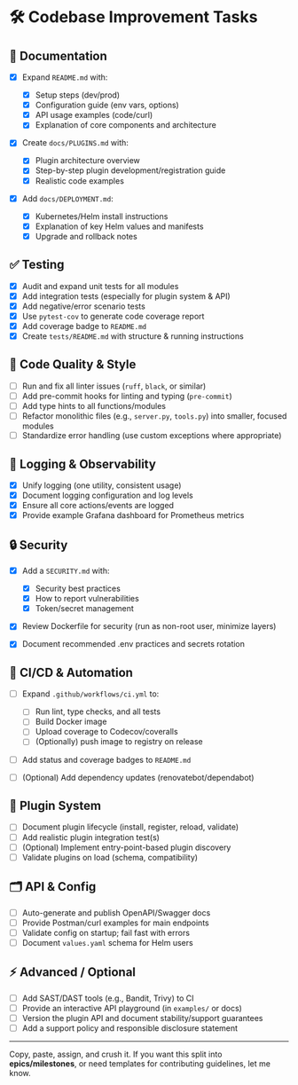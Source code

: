 # 🛠️ Codebase Improvement Tasks

## 🚩 **Documentation**

* [x] Expand `README.md` with:

    * [x] Setup steps (dev/prod)
    * [x] Configuration guide (env vars, options)
    * [x] API usage examples (code/curl)
    * [x] Explanation of core components and architecture
* [x] Create `docs/PLUGINS.md` with:

    * [x] Plugin architecture overview
    * [x] Step-by-step plugin development/registration guide
    * [x] Realistic code examples
* [x] Add `docs/DEPLOYMENT.md`:

    * [x] Kubernetes/Helm install instructions
    * [x] Explanation of key Helm values and manifests
    * [x] Upgrade and rollback notes

## ✅ **Testing**

* [x] Audit and expand unit tests for all modules
* [x] Add integration tests (especially for plugin system & API)
* [x] Add negative/error scenario tests
* [x] Use `pytest-cov` to generate code coverage report
* [x] Add coverage badge to `README.md`
* [x] Create `tests/README.md` with structure & running instructions

## 💎 **Code Quality & Style**

* [ ] Run and fix all linter issues (`ruff`, `black`, or similar)
* [ ] Add pre-commit hooks for linting and typing (`pre-commit`)
* [ ] Add type hints to all functions/modules
* [ ] Refactor monolithic files (e.g., `server.py`, `tools.py`) into smaller, focused modules
* [ ] Standardize error handling (use custom exceptions where appropriate)

## 📜 **Logging & Observability**

* [x] Unify logging (one utility, consistent usage)
* [x] Document logging configuration and log levels
* [x] Ensure all core actions/events are logged
* [x] Provide example Grafana dashboard for Prometheus metrics

## 🔒 **Security**

* [x] Add a `SECURITY.md` with:

    * [x] Security best practices
    * [x] How to report vulnerabilities
    * [x] Token/secret management
* [x] Review Dockerfile for security (run as non-root user, minimize layers)
* [x] Document recommended .env practices and secrets rotation

## 🚀 **CI/CD & Automation**

* [ ] Expand `.github/workflows/ci.yml` to:

    * [ ] Run lint, type checks, and all tests
    * [ ] Build Docker image
    * [ ] Upload coverage to Codecov/coveralls
    * [ ] (Optionally) push image to registry on release
* [ ] Add status and coverage badges to `README.md`
* [ ] (Optional) Add dependency updates (renovatebot/dependabot)

## 🔌 **Plugin System**

* [ ] Document plugin lifecycle (install, register, reload, validate)
* [ ] Add realistic plugin integration test(s)
* [ ] (Optional) Implement entry-point-based plugin discovery
* [ ] Validate plugins on load (schema, compatibility)

## 🗂️ **API & Config**

* [ ] Auto-generate and publish OpenAPI/Swagger docs
* [ ] Provide Postman/curl examples for main endpoints
* [ ] Validate config on startup; fail fast with errors
* [ ] Document `values.yaml` schema for Helm users

## ⚡ **Advanced / Optional**

* [ ] Add SAST/DAST tools (e.g., Bandit, Trivy) to CI
* [ ] Provide an interactive API playground (in `examples/` or docs)
* [ ] Version the plugin API and document stability/support guarantees
* [ ] Add a support policy and responsible disclosure statement

---

Copy, paste, assign, and crush it.
If you want this split into **epics/milestones**, or need templates for contributing guidelines, let me know.
